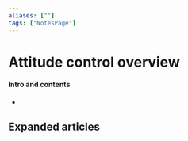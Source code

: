 ```yaml
---
aliases: [""]
tags: ["NotesPage"]
---
```


# Attitude control overview

#### Intro and contents
-  


## Expanded articles
